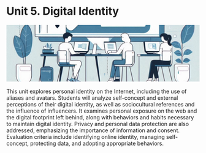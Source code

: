 # Unit 5. Digital Identity

<img class="header" src="../images/ud5_ict1.jpeg"/>

This unit explores personal identity on the Internet, including the use of aliases and avatars. Students will analyze self-concept and external perceptions of their digital identity, as well as sociocultural references and the influence of influencers. It examines personal exposure on the web and the digital footprint left behind, along with behaviors and habits necessary to maintain digital identity. Privacy and personal data protection are also addressed, emphasizing the importance of information and consent. Evaluation criteria include identifying online identity, managing self-concept, protecting data, and adopting appropriate behaviors.
